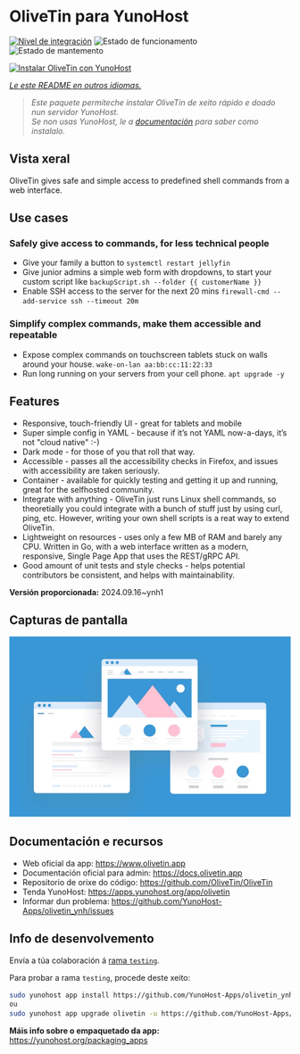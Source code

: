 <!--
NOTA: Este README foi creado automáticamente por <https://github.com/YunoHost/apps/tree/master/tools/readme_generator>
NON debe editarse manualmente.
-->

# OliveTin para YunoHost

[![Nivel de integración](https://dash.yunohost.org/integration/olivetin.svg)](https://ci-apps.yunohost.org/ci/apps/olivetin/) ![Estado de funcionamento](https://ci-apps.yunohost.org/ci/badges/olivetin.status.svg) ![Estado de mantemento](https://ci-apps.yunohost.org/ci/badges/olivetin.maintain.svg)

[![Instalar OliveTin con YunoHost](https://install-app.yunohost.org/install-with-yunohost.svg)](https://install-app.yunohost.org/?app=olivetin)

*[Le este README en outros idiomas.](./ALL_README.md)*

> *Este paquete permíteche instalar OliveTin de xeito rápido e doado nun servidor YunoHost.*  
> *Se non usas YunoHost, le a [documentación](https://yunohost.org/install) para saber como instalalo.*

## Vista xeral

OliveTin gives safe and simple access to predefined shell commands from a web interface.

## Use cases
###  Safely give access to commands, for less technical people

- Give your family a button to `systemctl restart jellyfin`
- Give junior admins a simple web form with dropdowns, to start your custom script like `backupScript.sh --folder {{ customerName }}`
- Enable SSH access to the server for the next 20 mins `firewall-cmd --add-service ssh --timeout 20m`

### Simplify complex commands, make them accessible and repeatable

- Expose complex commands on touchscreen tablets stuck on walls around your house. `wake-on-lan aa:bb:cc:11:22:33`
- Run long running on your servers from your cell phone. `apt upgrade -y`

## Features

- Responsive, touch-friendly UI - great for tablets and mobile
- Super simple config in YAML - because if it’s not YAML now-a-days, it’s not "cloud native" :-)
- Dark mode - for those of you that roll that way.
- Accessible - passes all the accessibility checks in Firefox, and issues with accessibility are taken seriously.
- Container - available for quickly testing and getting it up and running, great for the selfhosted community.
- Integrate with anything - OliveTin just runs Linux shell commands, so theoretially you could integrate with a bunch of stuff just by using curl, ping, etc. However, writing your own shell scripts is a reat way to extend OliveTin.
- Lightweight on resources - uses only a few MB of RAM and barely any CPU. Written in Go, with a web interface written as a modern, responsive, Single Page App that uses the REST/gRPC API.
- Good amount of unit tests and style checks - helps potential contributors be consistent, and helps with maintainability.


**Versión proporcionada:** 2024.09.16~ynh1

## Capturas de pantalla

![Captura de pantalla de OliveTin](./doc/screenshots/example.jpg)

## Documentación e recursos

- Web oficial da app: <https://www.olivetin.app>
- Documentación oficial para admin: <https://docs.olivetin.app>
- Repositorio de orixe do código: <https://github.com/OliveTin/OliveTin>
- Tenda YunoHost: <https://apps.yunohost.org/app/olivetin>
- Informar dun problema: <https://github.com/YunoHost-Apps/olivetin_ynh/issues>

## Info de desenvolvemento

Envía a túa colaboración á [rama `testing`](https://github.com/YunoHost-Apps/olivetin_ynh/tree/testing).

Para probar a rama `testing`, procede deste xeito:

```bash
sudo yunohost app install https://github.com/YunoHost-Apps/olivetin_ynh/tree/testing --debug
ou
sudo yunohost app upgrade olivetin -u https://github.com/YunoHost-Apps/olivetin_ynh/tree/testing --debug
```

**Máis info sobre o empaquetado da app:** <https://yunohost.org/packaging_apps>
